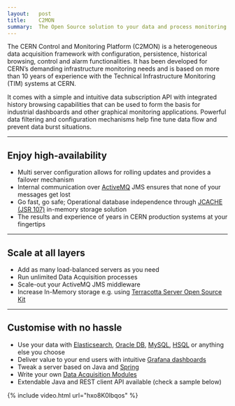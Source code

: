 ```yaml
---
layout:   post
title:    C2MON
summary:  The Open Source solution to your data and process monitoring needs
---
```


The CERN Control and Monitoring Platform (C2MON) is a heterogeneous data acquisition framework with configuration, persistence, historical browsing, control and alarm functionalities. It has been developed for CERN’s demanding infrastructure monitoring needs and is based on more than 10 years of experience with the Technical Infrastructure Monitoring (TIM) systems at CERN.

It comes with a simple and intuitive data subscription API with integrated history browsing capabilities that can be used to form the basis for industrial dashboards and other graphical monitoring applications. Powerful data filtering and configuration mechanisms help fine tune data flow and prevent data burst situations.

---

## Enjoy high-availability

* Multi server configuration allows for rolling updates and provides a failover mechanism
* Internal communication over [ActiveMQ](http://activemq.apache.org/) JMS ensures that none of your messages get lost
* Go fast, go safe; Operational database independence through [JCACHE (JSR 107)](https://jcp.org/en/jsr/detail?id=107) in-memory storage solution
* The results and experience of years in CERN production systems at your fingertips

---

## Scale at all layers

* Add as many load-balanced servers as you need
* Run unlimited Data Acquisition processes
* Scale-out your ActiveMQ JMS middleware
* Increase In-Memory storage e.g. using [Terracotta Server Open Source Kit](http://www.terracotta.org/downloads/open-source/catalog)

---

## Customise with no hassle

* Use your data with [Elasticsearch](https://www.elastic.co/), [Oracle DB](https://www.oracle.com/database/), [MySQL](https://www.mysql.com/), [HSQL](http://hsqldb.org/) or anything else you choose
* Deliver value to your end users with intuitive [Grafana dashboards](https://grafana.com/)
* Tweak a server based on Java and [Spring](http://projects.spring.io/spring-framework/)
* Write your own [Data Acquisition Modules](docs/user-guide/daq-api/daq-module-developer-guide.md)
* Extendable Java and REST client API available (check a sample below)

{% include video.html url="hxo8K0lbqos" %}

